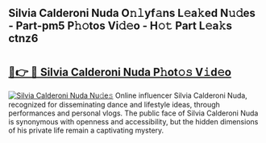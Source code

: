 ## Silvia Calderoni Nuda O𝚗𝚕yf𝚊ns L𝚎a𝚔ed N𝚞𝚍es - Part-pm5 P𝚑𝚘tos Vi𝚍𝚎o - H𝚘𝚝 Part L𝚎a𝚔s ctnz6

# <h2><a href="http://kf1hek.oniu.top/?m=Silvia+Calderoni+Nuda">🔗👉 🔴 Silvia Calderoni Nuda P𝚑ot𝚘𝚜 V𝚒d𝚎o</a></h2>

[![Silvia Calderoni Nuda Nu𝚍e𝚜](https://i.imgur.com/0qMVB7G.gif)](http://kf1hek.oniu.top/?m=Silvia+Calderoni+Nuda)
Online influencer Silvia Calderoni Nuda, recognized for disseminating dance and lifestyle ideas, through performances and personal vlogs. The public face of Silvia Calderoni Nuda is synonymous with openness and accessibility, but the hidden dimensions of his private life remain a captivating mystery.  
